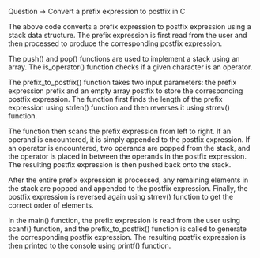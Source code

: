 Question -> Convert a prefix expression to postfix in C


The above code converts a prefix expression to postfix expression using a stack data structure. The prefix expression is first read from the user and then processed to produce the corresponding postfix expression.

The push() and pop() functions are used to implement a stack using an array. The is_operator() function checks if a given character is an operator.

The prefix_to_postfix() function takes two input parameters: the prefix expression prefix and an empty array postfix to store the corresponding postfix expression. The function first finds the length of the prefix expression using strlen() function and then reverses it using strrev() function.

The function then scans the prefix expression from left to right. If an operand is encountered, it is simply appended to the postfix expression. If an operator is encountered, two operands are popped from the stack, and the operator is placed in between the operands in the postfix expression. The resulting postfix expression is then pushed back onto the stack.

After the entire prefix expression is processed, any remaining elements in the stack are popped and appended to the postfix expression. Finally, the postfix expression is reversed again using strrev() function to get the correct order of elements.

In the main() function, the prefix expression is read from the user using scanf() function, and the prefix_to_postfix() function is called to generate the corresponding postfix expression. The resulting postfix expression is then printed to the console using printf() function.